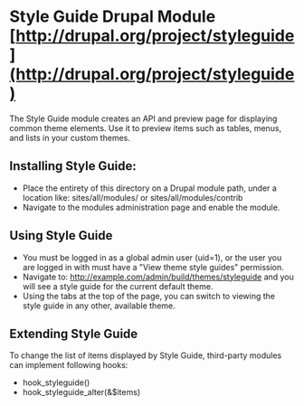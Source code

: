 
# Style Guide Drupal Module [http://drupal.org/project/styleguide](http://drupal.org/project/styleguide)

The Style Guide module creates an API and preview page for displaying common
theme elements. Use it to preview items such as tables, menus, and lists in your
custom themes.

## Installing Style Guide:

 * Place the entirety of this directory on a Drupal module path, under a
 location like: sites/all/modules/ or sites/all/modules/contrib
 * Navigate to the modules administration page and enable the module.

## Using Style Guide

 * You must be logged in as a global admin user (uid=1), or the user you are
 logged in with must have a "View theme style guides" permission.
 * Navigate to: http://example.com/admin/build/themes/styleguide and you will
 see a style guide for the current default theme. 
 * Using the tabs at the top of the page, you can switch to viewing the style
 guide in any other, available theme.

## Extending Style Guide

To change the list of items displayed by Style Guide, third-party modules
can implement following hooks:
 * hook_styleguide()
 * hook_styleguide_alter(&$items)
